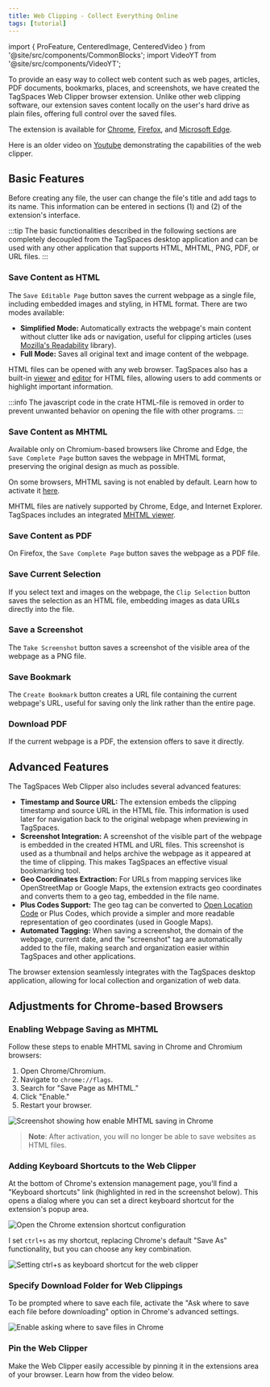 ```yaml
---
title: Web Clipping - Collect Everything Online
tags: [tutorial]
---
```


import { ProFeature, CenteredImage, CenteredVideo } from '@site/src/components/CommonBlocks';
import VideoYT from '@site/src/components/VideoYT';

To provide an easy way to collect web content such as web pages, articles, PDF documents, bookmarks, places, and screenshots, we have created the TagSpaces Web Clipper browser extension. Unlike other web clipping software, our extension saves content locally on the user's hard drive as plain files, offering full control over the saved files.

The extension is available for [Chrome](https://chrome.google.com/webstore/detail/tagspaces-web-clipper/ldalmgifdlgpiiadeccbcjojljeanhjk), [Firefox](https://addons.mozilla.org/en-US/firefox/addon/tagspaces/), and [Microsoft Edge](https://microsoftedge.microsoft.com/addons/detail/tagspaces-web-clipper/dinjgbhjngaockabnagbonbfinanjpdn).

<CenteredVideo
    caption="Demonstration of content collection with the web clipper"
    src="/media/webclipper/webclipper-content-collection.mp4"
    posterUrl="/media/webclipper/webclipper-content-collection.avif"
    autoPlay
    showCaption
    maxWidth="100%"
/>

Here is an older video on [Youtube](https://youtu.be/lUVoa8tAr6U) demonstrating the capabilities of the web clipper.

## Basic Features

Before creating any file, the user can change the file's title and add tags to its name. This information can be entered in sections (1) and (2) of the extension's interface.

<CenteredImage
    caption="A screenshot showing the web clipper in action"
    src="/media/webclipper/web-cipper-extension.avif"
    maxWidth="550px"
    showCaption
/>

:::tip
The basic functionalities described in the following sections are completely decoupled from the TagSpaces desktop application and can be used with any other application that supports HTML, MHTML, PNG, PDF, or URL files.
:::

### Save Content as HTML

The `Save Editable Page` button saves the current webpage as a single file, including embedded images and styling, in HTML format. There are two modes available:

- **Simplified Mode:** Automatically extracts the webpage's main content without clutter like ads or navigation, useful for clipping articles (uses [Mozilla's Readability](https://github.com/mozilla/readability) library).
- **Full Mode:** Saves all original text and image content of the webpage.

HTML files can be opened with any web browser. TagSpaces also has a built-in [viewer](/extensions/html-viewer/) and [editor](/extensions/html-editor/) for HTML files, allowing users to add comments or highlight important information.

:::info
The javascript code in the crate HTML-file is removed in order to prevent unwanted behavior on opening the file with other programs.
:::

### Save Content as MHTML

Available only on Chromium-based browsers like Chrome and Edge, the `Save Complete Page` button saves the webpage in MHTML format, preserving the original design as much as possible.

On some browsers, MHTML saving is not enabled by default. Learn how to activate it [here](#enabling-the-saving-of-webpages-as-mhtml).

MHTML files are natively supported by Chrome, Edge, and Internet Explorer. TagSpaces includes an integrated [MHTML viewer](/extensions/mhtml-viewer/).

### Save Content as PDF

On Firefox, the `Save Complete Page` button saves the webpage as a PDF file.

### Save Current Selection

If you select text and images on the webpage, the `Clip Selection` button saves the selection as an HTML file, embedding images as data URLs directly into the file.

### Save a Screenshot

The `Take Screenshot` button saves a screenshot of the visible area of the webpage as a PNG file.

### Save Bookmark

The `Create Bookmark` button creates a URL file containing the current webpage's URL, useful for saving only the link rather than the entire page.

### Download PDF

If the current webpage is a PDF, the extension offers to save it directly.

## Advanced Features

The TagSpaces Web Clipper also includes several advanced features:

- **Timestamp and Source URL:** The extension embeds the clipping timestamp and source URL in the HTML file. This information is used later for navigation back to the original webpage when previewing in TagSpaces.
- **Screenshot Integration:** A screenshot of the visible part of the webpage is embedded in the created HTML and URL files. This screenshot is used as a thumbnail and helps archive the webpage as it appeared at the time of clipping. This makes TagSpaces an effective visual bookmarking tool.
- **Geo Coordinates Extraction:** For URLs from mapping services like OpenStreetMap or Google Maps, the extension extracts geo coordinates and converts them to a geo tag, embedded in the file name.
- **Plus Codes Support:** The geo tag can be converted to [Open Location Code](https://github.com/google/open-location-code) or Plus Codes, which provide a simpler and more readable representation of geo coordinates (used in Google Maps).
- **Automated Tagging:** When saving a screenshot, the domain of the webpage, current date, and the "screenshot" tag are automatically added to the file, making search and organization easier within TagSpaces and other applications.

<CenteredImage
    caption="A screenshot showing the extracted geo location as Plus Code"
    src="/media/webclipper/web-clipper-geotag-extraction.avif"
    showCaption
/>

The browser extension seamlessly integrates with the TagSpaces desktop application, allowing for local collection and organization of web data.

## Adjustments for Chrome-based Browsers

### Enabling Webpage Saving as MHTML

Follow these steps to enable MHTML saving in Chrome and Chromium browsers:

1. Open Chrome/Chromium.
2. Navigate to `chrome://flags`.
3. Search for "Save Page as MHTML."
4. Click "Enable."
5. Restart your browser.

![Screenshot showing how enable MHTML saving in Chrome](/media/webclipper/enable-mhtml-saving-chrome.png)

> **Note**: After activation, you will no longer be able to save websites as HTML files.

### Adding Keyboard Shortcuts to the Web Clipper

At the bottom of Chrome's extension management page, you'll find a "Keyboard shortcuts" link (highlighted in red in the screenshot below). This opens a dialog where you can set a direct keyboard shortcut for the extension's popup area.

![Open the Chrome extension shortcut configuration](/media/webclipper/chrome-shortcuts-config.png)

I set `ctrl+s` as my shortcut, replacing Chrome's default "Save As" functionality, but you can choose any key combination.

![Setting ctrl+s as keyboard shortcut for the web clipper](/media/webclipper/chrome-set-extension-shortcut.png)

### Specify Download Folder for Web Clippings

To be prompted where to save each file, activate the "Ask where to save each file before downloading" option in Chrome's advanced settings.

![Enable asking where to save files in Chrome](/media/webclipper/chrome-ask-where-to-save.png)

### Pin the Web Clipper

Make the Web Clipper easily accessible by pinning it in the extensions area of your browser. Learn how from the video below.

<CenteredVideo
  caption="Video showing how to pin the chrome web clipper to the extensions' area"
  src="/media/videos/pin-extension-chrome.mp4"
  maxWidth={600}
  autoPlay
  showCaption
/>
